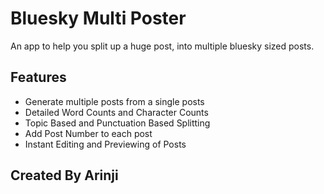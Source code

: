 # Bluesky Multi Poster

An app to help you split up a huge post, into multiple bluesky sized posts.

## Features

- Generate multiple posts from a single posts
- Detailed Word Counts and Character Counts
- Topic Based and Punctuation Based Splitting
- Add Post Number to each post
- Instant Editing and Previewing of Posts

## Created By Arinji
